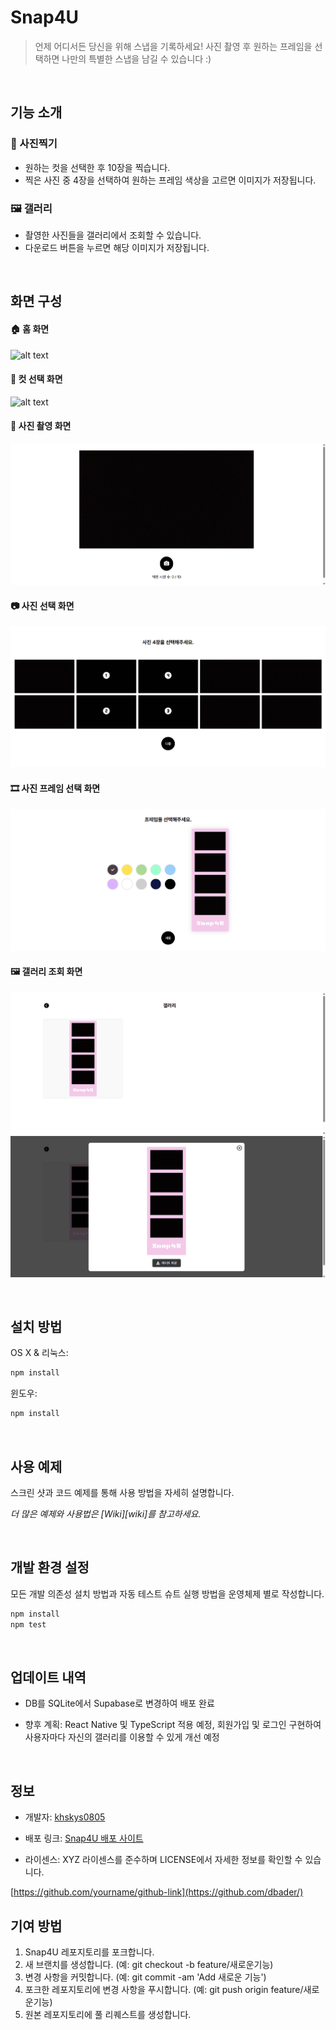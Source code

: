 # Snap4U

> 언제 어디서든 당신을 위해 스냅을 기록하세요! 사진 촬영 후 원하는 프레임을 선택하면 나만의 특별한 스냅을 남길 수 있습니다 :)

<br/>

## 기능 소개

### 📸 사진찍기

-   원하는 컷을 선택한 후 10장을 찍습니다.
-   찍은 사진 중 4장을 선택하여 원하는 프레임 색상을 고르면 이미지가 저장됩니다.

### 🖼 갤러리

-   촬영한 사진들을 갤러리에서 조회할 수 있습니다.
-   다운로드 버튼을 누르면 해당 이미지가 저장됩니다.

<br/>

## 화면 구성

#### 🏠 홈 화면

![alt text](image.png)

#### 🤚 컷 선택 화면

![alt text](image-1.png)

#### 📸 사진 촬영 화면

![alt text](./src/imgs/capture/image-2.png)

#### 📷 사진 선택 화면

![alt text](./src/imgs/capture/image-3.png)

#### 🎞️ 사진 프레임 선택 화면

![alt text](./src/imgs/capture/image-4.png)

#### 🖼️ 갤러리 조회 화면

![alt text](./src/imgs/capture/image-5.png)
![alt text](./src/imgs/capture/image-6.png)

<br/>

## 설치 방법

OS X & 리눅스:

```sh
npm install
```

윈도우:

```sh
npm install
```

<br/>

## 사용 예제

스크린 샷과 코드 예제를 통해 사용 방법을 자세히 설명합니다.

_더 많은 예제와 사용법은 [Wiki][wiki]를 참고하세요._

<br/>

## 개발 환경 설정

모든 개발 의존성 설치 방법과 자동 테스트 슈트 실행 방법을 운영체제 별로 작성합니다.

```sh
npm install
npm test
```

<br/>

## 업데이트 내역

-   DB를 SQLite에서 Supabase로 변경하여 배포 완료

-   향후 계획: React Native 및 TypeScript 적용 예정, 회원가입 및 로그인 구현하여 사용자마다 자신의 갤러리를 이용할 수 있게 개선 예정

<br/>

## 정보

-   개발자: [khskys0805](https://github.com/khskys0805)

-   배포 링크: [Snap4U 배포 사이트](https://snap4-u.vercel.app/)

-   라이센스: XYZ 라이센스를 준수하며 LICENSE에서 자세한 정보를 확인할 수 있습니다.

[https://github.com/yourname/github-link](https://github.com/dbader/)

## 기여 방법

1. Snap4U 레포지토리를 포크합니다.
2. 새 브랜치를 생성합니다. (예: git checkout -b feature/새로운기능)
3. 변경 사항을 커밋합니다. (예: git commit -am 'Add 새로운 기능')
4. 포크한 레포지토리에 변경 사항을 푸시합니다. (예: git push origin feature/새로운기능)
5. 원본 레포지토리에 풀 리퀘스트를 생성합니다.
